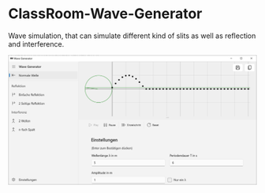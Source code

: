 # ClassRoom-Wave-Generator
Wave simulation, that can simulate different kind of slits as well as reflection and interference.   

<img src="docs/WaveGenerator_01.jpg" alt="ScreenShot" />
